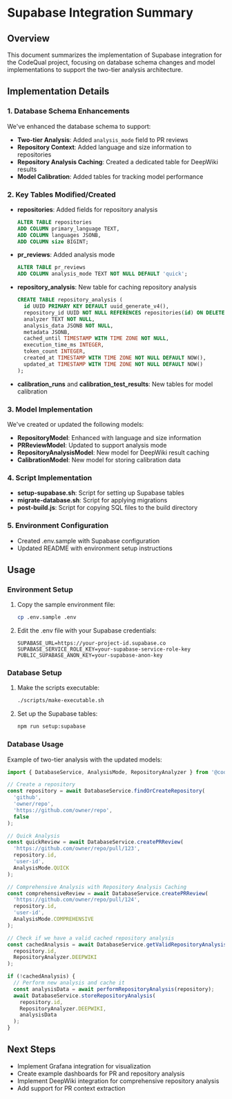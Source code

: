 # Supabase Integration Summary

## Overview

This document summarizes the implementation of Supabase integration for the CodeQual project, focusing on database schema changes and model implementations to support the two-tier analysis architecture.

## Implementation Details

### 1. Database Schema Enhancements

We've enhanced the database schema to support:

- **Two-tier Analysis**: Added `analysis_mode` field to PR reviews
- **Repository Context**: Added language and size information to repositories
- **Repository Analysis Caching**: Created a dedicated table for DeepWiki results
- **Model Calibration**: Added tables for tracking model performance

### 2. Key Tables Modified/Created

- **repositories**: Added fields for repository analysis
  ```sql
  ALTER TABLE repositories
  ADD COLUMN primary_language TEXT,
  ADD COLUMN languages JSONB,
  ADD COLUMN size BIGINT;
  ```

- **pr_reviews**: Added analysis mode
  ```sql
  ALTER TABLE pr_reviews
  ADD COLUMN analysis_mode TEXT NOT NULL DEFAULT 'quick';
  ```

- **repository_analysis**: New table for caching repository analysis
  ```sql
  CREATE TABLE repository_analysis (
    id UUID PRIMARY KEY DEFAULT uuid_generate_v4(),
    repository_id UUID NOT NULL REFERENCES repositories(id) ON DELETE CASCADE,
    analyzer TEXT NOT NULL,
    analysis_data JSONB NOT NULL,
    metadata JSONB,
    cached_until TIMESTAMP WITH TIME ZONE NOT NULL,
    execution_time_ms INTEGER,
    token_count INTEGER,
    created_at TIMESTAMP WITH TIME ZONE NOT NULL DEFAULT NOW(),
    updated_at TIMESTAMP WITH TIME ZONE NOT NULL DEFAULT NOW()
  );
  ```

- **calibration_runs** and **calibration_test_results**: New tables for model calibration

### 3. Model Implementation

We've created or updated the following models:

- **RepositoryModel**: Enhanced with language and size information
- **PRReviewModel**: Updated to support analysis mode
- **RepositoryAnalysisModel**: New model for DeepWiki result caching
- **CalibrationModel**: New model for storing calibration data

### 4. Script Implementation

- **setup-supabase.sh**: Script for setting up Supabase tables
- **migrate-database.sh**: Script for applying migrations
- **post-build.js**: Script for copying SQL files to the build directory

### 5. Environment Configuration

- Created .env.sample with Supabase configuration
- Updated README with environment setup instructions

## Usage

### Environment Setup

1. Copy the sample environment file:
   ```bash
   cp .env.sample .env
   ```

2. Edit the .env file with your Supabase credentials:
   ```
   SUPABASE_URL=https://your-project-id.supabase.co
   SUPABASE_SERVICE_ROLE_KEY=your-supabase-service-role-key
   PUBLIC_SUPABASE_ANON_KEY=your-supabase-anon-key
   ```

### Database Setup

1. Make the scripts executable:
   ```bash
   ./scripts/make-executable.sh
   ```

2. Set up the Supabase tables:
   ```bash
   npm run setup:supabase
   ```

### Database Usage

Example of two-tier analysis with the updated models:

```typescript
import { DatabaseService, AnalysisMode, RepositoryAnalyzer } from '@codequal/database';

// Create a repository
const repository = await DatabaseService.findOrCreateRepository(
  'github',
  'owner/repo',
  'https://github.com/owner/repo',
  false
);

// Quick Analysis
const quickReview = await DatabaseService.createPRReview(
  'https://github.com/owner/repo/pull/123',
  repository.id,
  'user-id',
  AnalysisMode.QUICK
);

// Comprehensive Analysis with Repository Analysis Caching
const comprehensiveReview = await DatabaseService.createPRReview(
  'https://github.com/owner/repo/pull/124',
  repository.id,
  'user-id',
  AnalysisMode.COMPREHENSIVE
);

// Check if we have a valid cached repository analysis
const cachedAnalysis = await DatabaseService.getValidRepositoryAnalysisCache(
  repository.id,
  RepositoryAnalyzer.DEEPWIKI
);

if (!cachedAnalysis) {
  // Perform new analysis and cache it
  const analysisData = await performRepositoryAnalysis(repository);
  await DatabaseService.storeRepositoryAnalysis(
    repository.id,
    RepositoryAnalyzer.DEEPWIKI,
    analysisData
  );
}
```

## Next Steps

- Implement Grafana integration for visualization
- Create example dashboards for PR and repository analysis
- Implement DeepWiki integration for comprehensive repository analysis
- Add support for PR context extraction